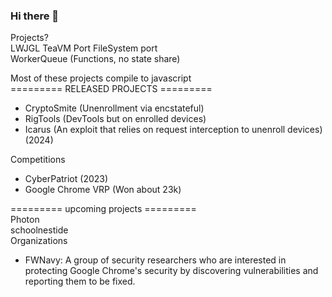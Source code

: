 ### Hi there 👋  
Projects?  
LWJGL TeaVM Port
FileSystem port  
WorkerQueue (Functions, no state share)  

Most of these projects compile to javascript  
========= RELEASED PROJECTS =========
- CryptoSmite (Unenrollment via encstateful)
- RigTools (DevTools but on enrolled devices)
- Icarus (An exploit that relies on request interception to unenroll devices) (2024)

Competitions
- CyberPatriot (2023)
- Google Chrome VRP (Won about 23k)



========= upcoming projects =========  
Photon  
schoolnestide  
Organizations  
- FWNavy: A group of security researchers who are interested in protecting Google Chrome's security by discovering vulnerabilities and reporting them to be fixed.
  

